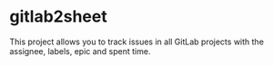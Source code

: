 # gitlab2sheet
This project allows you to track issues in all GitLab projects with the assignee, labels, epic and spent time.
